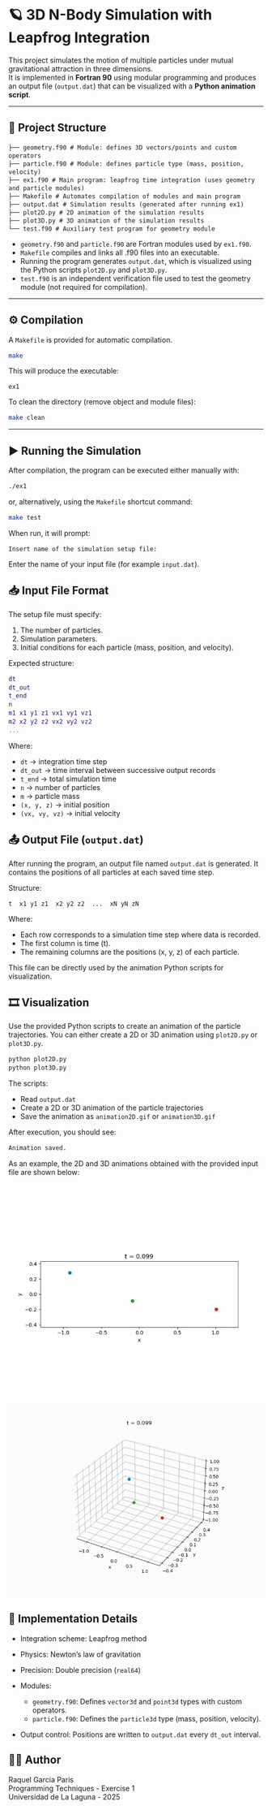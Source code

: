 # 🪐 3D N-Body Simulation with Leapfrog Integration

This project simulates the motion of multiple particles under mutual gravitational attraction in three dimensions.  
It is implemented in **Fortran 90** using modular programming and produces an output file (`output.dat`) that can be visualized with a **Python animation script**.

---

## 📁 Project Structure

```
├── geometry.f90 # Module: defines 3D vectors/points and custom operators
├── particle.f90 # Module: defines particle type (mass, position, velocity)
├── ex1.f90 # Main program: leapfrog time integration (uses geometry and particle modules)
├── Makefile # Automates compilation of modules and main program
├── output.dat # Simulation results (generated after running ex1)
├── plot2D.py # 2D animation of the simulation results
├── plot3D.py # 3D animation of the simulation results
└── test.f90 # Auxiliary test program for geometry module
```

* `geometry.f90` and `particle.f90` are Fortran modules used by `ex1.f90`.
* `Makefile` compiles and links all .f90 files into an executable.
* Running the program generates `output.dat`, which is visualized using the Python scripts `plot2D.py` and `plot3D.py`.
* `test.f90` is an independent verification file used to test the geometry module (not required for compilation).

---

## ⚙️ Compilation

A `Makefile` is provided for automatic compilation.

```bash
make
```

This will produce the executable:
```nginx
ex1
```

To clean the directory (remove object and module files):

```bash
make clean
```

---

## ▶️ Running the Simulation

After compilation, the program can be executed either manually with:
```bash
./ex1
```

or, alternatively, using the `Makefile` shortcut command:
```bash
make test
```

When run, it will prompt:
```arduino
Insert name of the simulation setup file:
```
Enter the name of your input file (for example `input.dat`).

## 📥 Input File Format

The setup file must specify:

1. The number of particles.
2. Simulation parameters.
3. Initial conditions for each particle (mass, position, and velocity).

Expected structure:
```lua
dt
dt_out
t_end
n
m1 x1 y1 z1 vx1 vy1 vz1
m2 x2 y2 z2 vx2 vy2 vz2
...
```

Where:
* `dt` → integration time step
* `dt_out` → time interval between successive output records
*  `t_end` → total simulation time
* `n` → number of particles
* `m` → particle mass
* `(x, y, z)` → initial position
* `(vx, vy, vz)` → initial velocity

## 📤 Output File (`output.dat`)

After running the program, an output file named `output.dat` is generated.
It contains the positions of all particles at each saved time step.

Structure:
```nginx
t  x1 y1 z1  x2 y2 z2  ...  xN yN zN
```

Where:

* Each row corresponds to a simulation time step where data is recorded.
* The first column is time (t).
* The remaining columns are the positions (x, y, z) of each particle.

This file can be directly used by the animation Python scripts for visualization.

## 🎞️ Visualization

Use the provided Python scripts to create an animation of the particle trajectories. You can either create a 2D or 3D animation using `plot2D.py` or `plot3D.py`.

```bash
python plot2D.py
python plot3D.py
```

The scripts:

* Read `output.dat`
* Create a 2D or 3D animation of the particle trajectories
* Save the animation as `animation2D.gif` or `animation3D.gif`

After execution, you should see:
```css
Animation saved.
```

As an example, the 2D and 3D animations obtained with the provided input file are shown below:

![2D Animation](animation2D.gif)
![3D Animation](animation3D.gif)

## 🧠 Implementation Details

* Integration scheme: Leapfrog method
* Physics: Newton’s law of gravitation
* Precision: Double precision (`real64`)
* Modules:

    * `geometry.f90`: Defines `vector3d` and `point3d` types with custom operators.
    * `particle.f90`: Defines the `particle3d` type (mass, position, velocity).

* Output control: Positions are written to `output.dat` every `dt_out` interval.

## 👨‍💻 Author

Raquel Garcia Paris  
Programming Techniques - Exercise 1  
Universidad de La Laguna - 2025